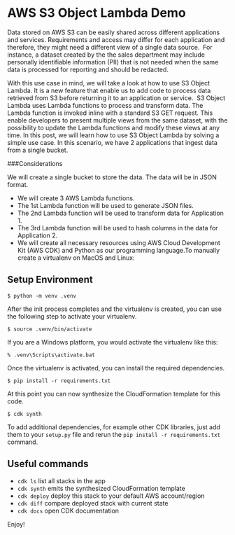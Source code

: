 
# AWS S3 Object Lambda Demo

Data stored  on AWS S3 can be easily shared across different applications and services. Requirements and access may differ for each application and therefore, they might need a different view of a single data source. 
For instance, a dataset created by the the sales department may include personally identifiable information (PII) that is not needed when the same data is processed for reporting and should be redacted.

With this use case in mind, we will take a look at how to use S3 Object Lambda. It is a new feature that enable us to add code to process data retrieved from S3 before returning it to an application or service. 
S3 Object Lambda uses Lambda functions to process and transform data. The Lambda function is invoked inline with a standard S3 GET request. This enable developers to present multiple views from the same dataset, with the possibility to update the Lambda functions and modify these views at any time.
In this post, we will learn how to use S3 Object Lambda by solving a simple use case. In this scenario, we have 2 applications that ingest data from a single bucket. 

###Considerations

We will create a single bucket to store the data.
The data will be in JSON format. 
- We will create 3 AWS Lambda functions. 
- The 1st Lambda function will be used to generate JSON files. 
- The 2nd Lambda function will be used to transform data for Application 1.
- The 3rd Lambda function will be used to hash columns in the data for Application 2.
- We will create all necessary resources using AWS Cloud Development Kit (AWS CDK) and Python as our programming language.To manually create a virtualenv on MacOS and Linux:

## Setup Environment
```
$ python -m venv .venv
```

After the init process completes and the virtualenv is created, you can use the following
step to activate your virtualenv.

```
$ source .venv/bin/activate
```

If you are a Windows platform, you would activate the virtualenv like this:

```
% .venv\Scripts\activate.bat
```

Once the virtualenv is activated, you can install the required dependencies.

```
$ pip install -r requirements.txt
```

At this point you can now synthesize the CloudFormation template for this code.

```
$ cdk synth
```

To add additional dependencies, for example other CDK libraries, just add
them to your `setup.py` file and rerun the `pip install -r requirements.txt`
command.

## Useful commands

 * `cdk ls`          list all stacks in the app
 * `cdk synth`       emits the synthesized CloudFormation template
 * `cdk deploy`      deploy this stack to your default AWS account/region
 * `cdk diff`        compare deployed stack with current state
 * `cdk docs`        open CDK documentation

Enjoy!
